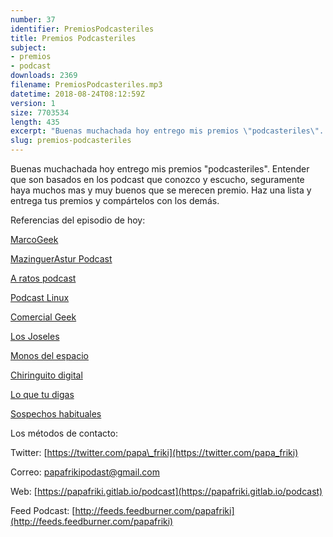 ```yaml
---
number: 37
identifier: PremiosPodcasteriles
title: Premios Podcasteriles
subject:
- premios
- podcast
downloads: 2369
filename: PremiosPodcasteriles.mp3
datetime: 2018-08-24T08:12:59Z
version: 1
size: 7703534
length: 435
excerpt: "Buenas muchachada hoy entrego mis premios \"podcasteriles\". Entender que son basados en los podcast que conozco y escucho, seguramente haya muchos mas y muy buenos que se merecen premio. Haz una lista y entrega tus premios y compártelos con los demás.  \n\nReferencias del episodio de hoy:\n\n[MarcoGeek](https://www.ivoox.com/podcast-marcogeek_sq_f1151977_1.html)\n\n[MazinguerAstur Podcast](http://feeds.feedburner.com/Mazingerastur)\n\n[A ratos podcast](http://www.ivoox.com/p_sq_f1463037_1.html)\n\n[Podcast Linux](http://www.ivoox.com/p_sq_f1297890_"
slug: premios-podcasteriles
---
```

Buenas muchachada hoy entrego mis premios "podcasteriles". Entender que son basados en los podcast que conozco y escucho, seguramente haya muchos mas y muy buenos que se merecen premio. Haz una lista y entrega tus premios y compártelos con los demás.

Referencias del episodio de hoy:

[MarcoGeek](https://www.ivoox.com/podcast-marcogeek_sq_f1151977_1.html)

[MazinguerAstur Podcast](http://feeds.feedburner.com/Mazingerastur)

[A ratos podcast](http://www.ivoox.com/p_sq_f1463037_1.html)

[Podcast Linux](http://www.ivoox.com/p_sq_f1297890_1.html)

[Comercial Geek](http://www.ivoox.com/p_sq_f143401_1.html)

[Los Joseles](http://www.ivoox.com/p_sq_f1280363_1.html)

[Monos del espacio](http://www.ivoox.com/p_sq_f1148042_1.html)

[Chiringuito digital](http://www.ivoox.com/p_sq_f197142_1.html)

[Lo que tu digas](http://www.ivoox.com/p_sq_f1424550_1.html)

[Sospechos habituales](http://www.ivoox.com/p_sq_f1564393_1.html)

Los métodos de contacto:

Twitter: [https://twitter.com/papa\_friki](https://twitter.com/papa_friki)

Correo: [papafrikipodast@gmail.com](https://archive.org/details/papafrikipodast@gmail.com)

Web: [https://papafriki.gitlab.io/podcast](https://papafriki.gitlab.io/podcast)

Feed Podcast: [http://feeds.feedburner.com/papafriki](http://feeds.feedburner.com/papafriki)